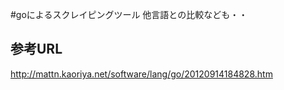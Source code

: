 #goによるスクレイピングツール
他言語との比較なども・・


## 参考URL
http://mattn.kaoriya.net/software/lang/go/20120914184828.htm